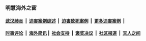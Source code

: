 
### 明慧海外之窗

####  [武汉肺炎](indexes/365.md?t=06210001) &nbsp;|&nbsp;  [迫害案例综述](indexes/328.md?t=06210001) &nbsp;|&nbsp; [迫害致死案例](indexes/277.md?t=06210001)  &nbsp;|&nbsp; [更多迫害案例](indexes/81.md?t=06210001)  &nbsp;|&nbsp; 
####  [时事评论](indexes/19.md?t=06210001) &nbsp;|&nbsp; [海外简讯](indexes/245.md?t=06210001)&nbsp;|&nbsp;  [社会支持](indexes/140.md?t=06210001) &nbsp;|&nbsp; [褒奖决议](indexes/282.md?t=06210001) &nbsp;|&nbsp; [社区报道](indexes/91.md?t=06210001)  &nbsp;|&nbsp; [天人之间](indexes/78.md?t=06210001) 

